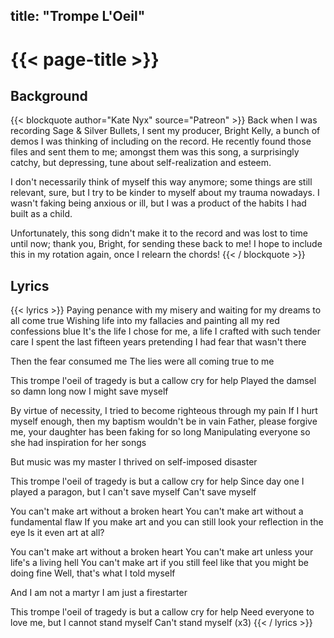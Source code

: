 
title: "Trompe L'Oeil"
---
# {{< page-title >}}

## Background
{{< blockquote author="Kate Nyx" source="Patreon" >}}
Back when I was recording Sage & Silver Bullets, I sent my producer, Bright Kelly, a bunch of demos I was thinking of including on the record. He recently found those files and sent them to me; amongst them was this song, a surprisingly catchy, but depressing, tune about self-realization and esteem.

I don't necessarily think of myself this way anymore; some things are still relevant, sure, but I try to be kinder to myself about my trauma nowadays. I wasn't faking being anxious or ill, but I was a product of the habits I had built as a child.

Unfortunately, this song didn't make it to the record and was lost to time until now; thank you, Bright, for sending these back to me! I hope to include this in my rotation again, once I relearn the chords!
{{< / blockquote >}}

## Lyrics
{{< lyrics >}}
Paying penance with my misery and waiting for my dreams to all come true
Wishing life into my fallacies and painting all my red confessions blue
It's the life I chose for me, a life I crafted with such tender care
I spent the last fifteen years pretending I had fear that wasn't there

Then the fear consumed me
The lies were all coming true to me

This trompe l'oeil of tragedy is but a callow cry for help
Played the damsel so damn long now I might save myself

By virtue of necessity, I tried to become righteous through my pain
If I hurt myself enough, then my baptism wouldn't be in vain
Father, please forgive me, your daughter has been faking for so long
Manipulating everyone so she had inspiration for her songs

But music was my master
I thrived on self-imposed disaster

This trompe l'oeil of tragedy is but a callow cry for help
Since day one I played a paragon, but I can't save myself
Can't save myself

You can't make art without a broken heart
You can't make art without a fundamental flaw
If you make art and you can still look your reflection in the eye
Is it even art at all?

You can't make art without a broken heart
You can't make art unless your life's a living hell
You can't make art if you still feel like that you might be doing fine
Well, that's what I told myself

And I am not a martyr
I am just a firestarter

This trompe l'oeil of tragedy is but a callow cry for help
Need everyone to love me, but I cannot stand myself
Can't stand myself
(x3)
{{< / lyrics >}}
